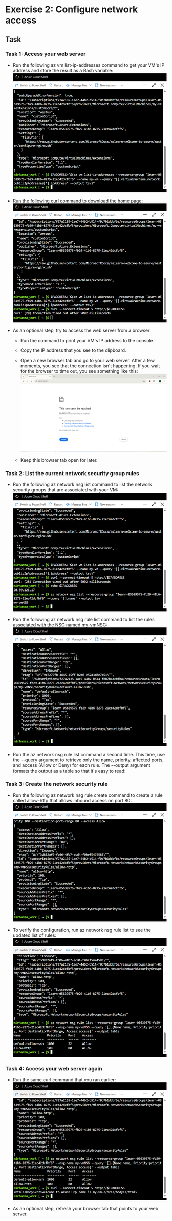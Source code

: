 # Exercise 2: Configure network access

## Task

### Task 1: Access your web server
- Run the following az vm list-ip-addresses command to get your VM's IP address and store the result as a Bash variable:
![Step 1](Screenshots/M2-Ex2-T1(a).PNG)

- Run the following curl command to download the home page:
![Step 2](Screenshots/M2-Ex2-T1(b).PNG)

- As an optional step, try to access the web server from a browser:
  
   - Run the command to print your VM's IP address to the console.
   - Copy the IP address that you see to the clipboard.
   - Open a new browser tab and go to your web server. After a few moments, you see that the connection isn't happening. If you wait for the browser to time out, you see something like this:
![Step 3](Screenshots/M2-Ex1-T1(c).PNG)

   - Keep this browser tab open for later.


### Task 2: List the current network security group rules
- Run the following az network nsg list command to list the network security groups that are associated with your VM:
![Step 1](Screenshots/M2-Ex2-T2(a).PNG)

- Run the following az network nsg rule list command to list the rules associated with the NSG named my-vmNSG:
![Step 2](Screenshots/M2-Ex2-T2(b).PNG)

- Run the az network nsg rule list command a second time. This time, use the --query argument to retrieve only the name, priority, affected ports, and access (Allow or Deny) for each rule. The --output argument formats the output as a table so that it's easy to read:

### Task 3: Create the network security rule
- Run the following az network nsg rule create command to create a rule called allow-http that allows inbound access on port 80:
![Step 1](Screenshots/M2-Ex2-T3(a).PNG)
  
- To verify the configuration, run az network nsg rule list to see the updated list of rules:
![Step 2](Screenshots/M2-Ex2-T3(b).PNG)

### Task 4: Access your web server again
-  Run the same curl command that you ran earlier:
![Step 1](Screenshots/M2-Ex2-T4(a).PNG)

- As an optional step, refresh your browser tab that points to your web server.

  
